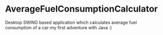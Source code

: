 # AverageFuelConsumptionCalculator
Desktop SWING based application which calculates average fuel consumption of a car-my first adventure with Java :)
